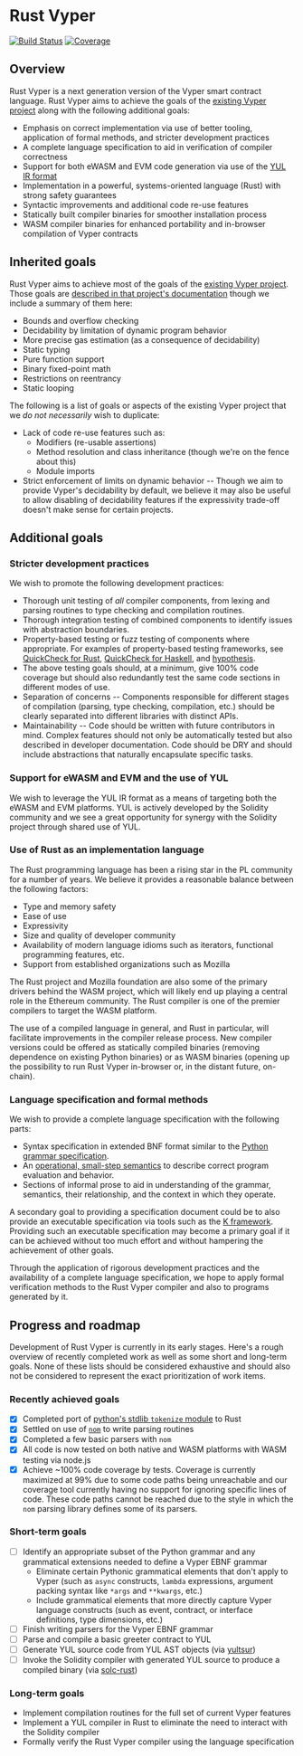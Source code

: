 # Rust Vyper

[![Build Status](https://circleci.com/gh/davesque/rust-vyper.svg?style=shield)](https://circleci.com/gh/davesque/rust-vyper)
[![Coverage](https://codecov.io/gh/davesque/rust-vyper/branch/master/graph/badge.svg)](https://codecov.io/gh/davesque/rust-vyper)

## Overview

Rust Vyper is a next generation version of the Vyper smart contract language.
Rust Vyper aims to achieve the goals of the [existing Vyper
project](https://github.com/vyperlang/vyper) along with the following
additional goals:

* Emphasis on correct implementation via use of better tooling, application of
  formal methods, and stricter development practices
* A complete language specification to aid in verification of compiler
  correctness
* Support for both eWASM and EVM code generation via use of the [YUL IR
  format](https://solidity.readthedocs.io/en/v0.5.13/yul.html)
* Implementation in a powerful, systems-oriented language (Rust) with strong
  safety guarantees
* Syntactic improvements and additional code re-use features
* Statically built compiler binaries for smoother installation process
* WASM compiler binaries for enhanced portability and in-browser compilation of
  Vyper contracts

## Inherited goals

Rust Vyper aims to achieve most of the goals of the [existing Vyper
project](https://github.com/vyperlang/vyper).  Those goals are [described in
that project's
documentation](https://vyper.readthedocs.io/en/latest/index.html#principles-and-goals)
though we include a summary of them here:

* Bounds and overflow checking
* Decidability by limitation of dynamic program behavior
* More precise gas estimation (as a consequence of decidability)
* Static typing
* Pure function support
* Binary fixed-point math
* Restrictions on reentrancy
* Static looping

The following is a list of goals or aspects of the existing Vyper project that
we *do not necessarily* wish to duplicate:

* Lack of code re-use features such as:
  - Modifiers (re-usable assertions)
  - Method resolution and class inheritance (though we're on the fence about
    this)
  - Module imports
* Strict enforcement of limits on dynamic behavior -- Though we aim to provide
  Vyper's decidability by default, we believe it may also be useful to allow
  disabling of decidability features if the expressivity trade-off doesn't make
  sense for certain projects.

## Additional goals

### Stricter development practices

We wish to promote the following development practices:

* Thorough unit testing of *all* compiler components, from lexing and parsing
  routines to type checking and compilation routines.
* Thorough integration testing of combined components to identify issues with
  abstraction boundaries.
* Property-based testing or fuzz testing of components where appropriate.  For
  examples of property-based testing frameworks, see [QuickCheck for
  Rust](https://github.com/BurntSushi/quickcheck), [QuickCheck for
  Haskell](https://github.com/nick8325/quickcheck), and
  [hypothesis](https://hypothesis.works/).
* The above testing goals should, at a minimum, give 100% code coverage but
  should also redundantly test the same code sections in different modes of
  use.
* Separation of concerns -- Components responsible for different stages of
  compilation (parsing, type checking, compilation, etc.) should be clearly
  separated into different libraries with distinct APIs.
* Maintainability -- Code should be written with future contributors in mind.
  Complex features should not only be automatically tested but also described
  in developer documentation.  Code should be DRY and should include
  abstractions that naturally encapsulate specific tasks.

### Support for eWASM and EVM and the use of YUL

We wish to leverage the YUL IR format as a means of targeting both the eWASM
and EVM platforms.  YUL is actively developed by the Solidity community and we
see a great opportunity for synergy with the Solidity project through shared
use of YUL.

### Use of Rust as an implementation language

The Rust programming language has been a rising star in the PL community for a
number of years.  We believe it provides a reasonable balance between the
following factors:

* Type and memory safety
* Ease of use
* Expressivity
* Size and quality of developer community
* Availability of modern language idioms such as iterators, functional
  programming features, etc.
* Support from established organizations such as Mozilla

The Rust project and Mozilla foundation are also some of the primary drivers
behind the WASM project, which will likely end up playing a central role in the
Ethereum community.  The Rust compiler is one of the premier compilers to
target the WASM platform.

The use of a compiled language in general, and Rust in particular, will
facilitate improvements in the compiler release process.  New compiler versions
could be offered as statically compiled binaries (removing dependence on
existing Python binaries) or as WASM binaries (opening up the possibility to
run Rust Vyper in-browser or, in the distant future, on-chain).

### Language specification and formal methods

We wish to provide a complete language specification with the following parts:

* Syntax specification in extended BNF format similar to the [Python grammar
  specification](https://docs.python.org/3/reference/grammar.html).
* An [operational, small-step
  semantics](https://en.wikipedia.org/wiki/Operational_semantics#Small-step_semantics)
  to describe correct program evaluation and behavior.
* Sections of informal prose to aid in understanding of the grammar, semantics,
  their relationship, and the context in which they operate.

A secondary goal to providing a specification document could be to also provide
an executable specification via tools such as the [K
framework](http://www.kframework.org/index.php/Main_Page).  Providing such an
executable specification may become a primary goal if it can be achieved
without too much effort and without hampering the achievement of other goals.

Through the application of rigorous development practices and the availability
of a complete language specification, we hope to apply formal verification
methods to the Rust Vyper compiler and also to programs generated by it.

## Progress and roadmap

Development of Rust Vyper is currently in its early stages.  Here's a rough
overview of recently completed work as well as some short and long-term goals.
None of these lists should be considered exhaustive and should also not be
considered to represent the exact prioritization of work items.

### Recently achieved goals

* [x] Completed port of [python's stdlib `tokenize`
  module](https://github.com/python/cpython/blob/2a58b0636d1f620f8a85a2e4c030cc10551936a5/Lib/tokenize.py)
  to Rust
* [x] Settled on use of [`nom`](https://github.com/Geal/nom) to write parsing routines
* [x] Completed a few basic parsers with `nom`
* [x] All code is now tested on both native and WASM platforms with WASM
  testing via node.js
* [x] Achieve ~100% code coverage by tests.  Coverage is currently maximized at
  99% due to some code paths being unreachable and our coverage tool currently
  having no support for ignoring specific lines of code.  These code paths
  cannot be reached due to the style in which the `nom` parsing library defines
  some of its parsers.

### Short-term goals

* [ ] Identify an appropriate subset of the Python grammar and any grammatical
  extensions needed to define a Vyper EBNF grammar
  - Eliminate certain Pythonic grammatical elements that don't apply to Vyper
    (such as `async` constructs, `lambda` expressions, argument packing syntax
    like `*args` and `**kwargs`, etc.)
  - Include grammatical elements that more directly capture Vyper language
    constructs (such as event, contract, or interface definitions, type
    dimensions, etc.)
* [ ] Finish writing parsers for the Vyper EBNF grammar
* [ ] Parse and compile a basic greeter contract to YUL
* [ ] Generate YUL source code from YUL AST objects (via [yultsur](https://github.com/axic/yultsur/))
* [ ] Invoke the Solidity compiler with generated YUL source to produce a
  compiled binary (via [solc-rust](https://github.com/axic/solc-rust))

### Long-term goals

* Implement compilation routines for the full set of current Vyper features
* Implement a YUL compiler in Rust to eliminate the need to interact with the
  Solidity compiler
* Formally verify the Rust Vyper compiler using the language specification
